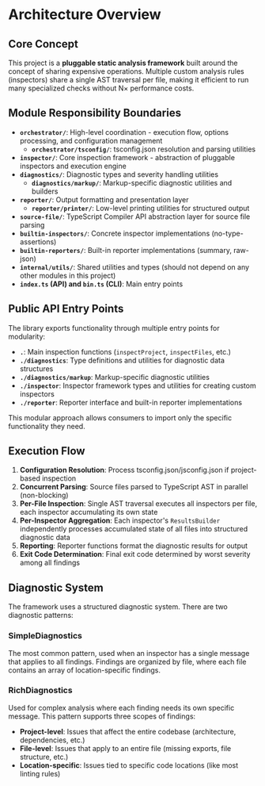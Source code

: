 # Architecture Overview

## Core Concept

This project is a **pluggable static analysis framework** built around the concept of sharing expensive operations.
Multiple custom analysis rules (inspectors) share a single AST traversal per file,
making it efficient to run many specialized checks without N× performance costs.

## Module Responsibility Boundaries

- **`orchestrator/`**: High-level coordination - execution flow, options processing, and configuration management
  - **`orchestrator/tsconfig/`**: tsconfig.json resolution and parsing utilities
- **`inspector/`**: Core inspection framework - abstraction of pluggable inspectors and execution engine
- **`diagnostics/`**: Diagnostic types and severity handling utilities
  - **`diagnostics/markup/`**: Markup-specific diagnostic utilities and builders
- **`reporter/`**: Output formatting and presentation layer
  - **`reporter/printer/`**: Low-level printing utilities for structured output
- **`source-file/`**: TypeScript Compiler API abstraction layer for source file parsing
- **`builtin-inspectors/`**: Concrete inspector implementations (no-type-assertions)
- **`builtin-reporters/`**: Built-in reporter implementations (summary, raw-json)
- **`internal/utils/`**: Shared utilities and types (should not depend on any other modules in this project)
- **`index.ts` (API) and `bin.ts` (CLI)**: Main entry points

## Public API Entry Points

The library exports functionality through multiple entry points for modularity:

- **`.`**: Main inspection functions (`inspectProject`, `inspectFiles`, etc.)
- **`./diagnostics`**: Type definitions and utilities for diagnostic data structures
- **`./diagnostics/markup`**: Markup-specific diagnostic utilities
- **`./inspector`**: Inspector framework types and utilities for creating custom inspectors
- **`./reporter`**: Reporter interface and built-in reporter implementations

This modular approach allows consumers to import only the specific functionality they need.

## Execution Flow

1. **Configuration Resolution**: Process tsconfig.json/jsconfig.json if project-based inspection
2. **Concurrent Parsing**: Source files parsed to TypeScript AST in parallel (non-blocking)
3. **Per-File Inspection**: Single AST traversal executes all inspectors per file, each inspector accumulating its own state
4. **Per-Inspector Aggregation**: Each inspector's `ResultsBuilder` independently processes accumulated state of all files into structured diagnostic data
5. **Reporting**: Reporter functions format the diagnostic results for output
6. **Exit Code Determination**: Final exit code determined by worst severity among all findings

## Diagnostic System

The framework uses a structured diagnostic system. There are two diagnostic patterns:

### SimpleDiagnostics

The most common pattern, used when an inspector has a single message that applies to all findings.
Findings are organized by file, where each file contains an array of location-specific findings.

### RichDiagnostics

Used for complex analysis where each finding needs its own specific message.
This pattern supports three scopes of findings:

- **Project-level**: Issues that affect the entire codebase (architecture, dependencies, etc.)
- **File-level**: Issues that apply to an entire file (missing exports, file structure, etc.)  
- **Location-specific**: Issues tied to specific code locations (like most linting rules)
